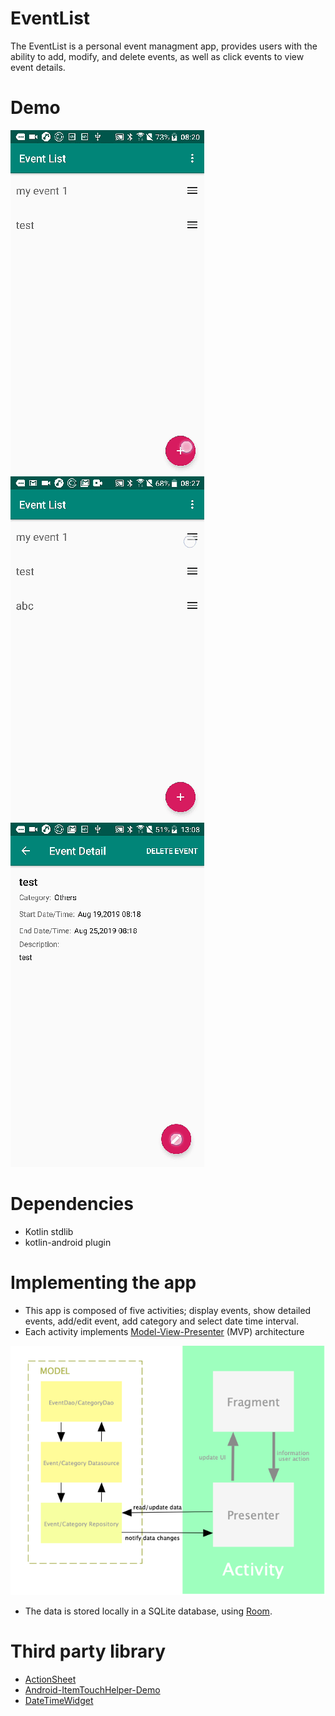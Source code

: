 # EventList
The EventList is a personal event managment app,  provides users with the ability to add, modify, and delete events, as well as click events to view event details.

# Demo
![sample](/preview/add_event.gif)![sample](/preview/reorder.gif)![sample](/preview/add_new_category.gif)

# Dependencies
*  Kotlin stdlib
*  kotlin-android plugin

# Implementing the app
* This app is composed of five activities; display events, show detailed events, add/edit event, add category and select date time interval.
* Each activity implements [Model-View-Presenter](https://en.wikipedia.org/wiki/Model%E2%80%93view%E2%80%93presenter) (MVP) architecture

![mvp](/preview/mvp.png)
* The data is stored locally in a SQLite database, using [Room](https://developer.android.com/topic/libraries/architecture/room.html).

# Third party library
*  [ActionSheet](https://github.com/WindSekirun/ActionSheet)
*  [Android-ItemTouchHelper-Demo](https://github.com/iPaulPro/Android-ItemTouchHelper-Demo)
*  [DateTimeWidget](https://github.com/techartist/DateTimeWidget)
